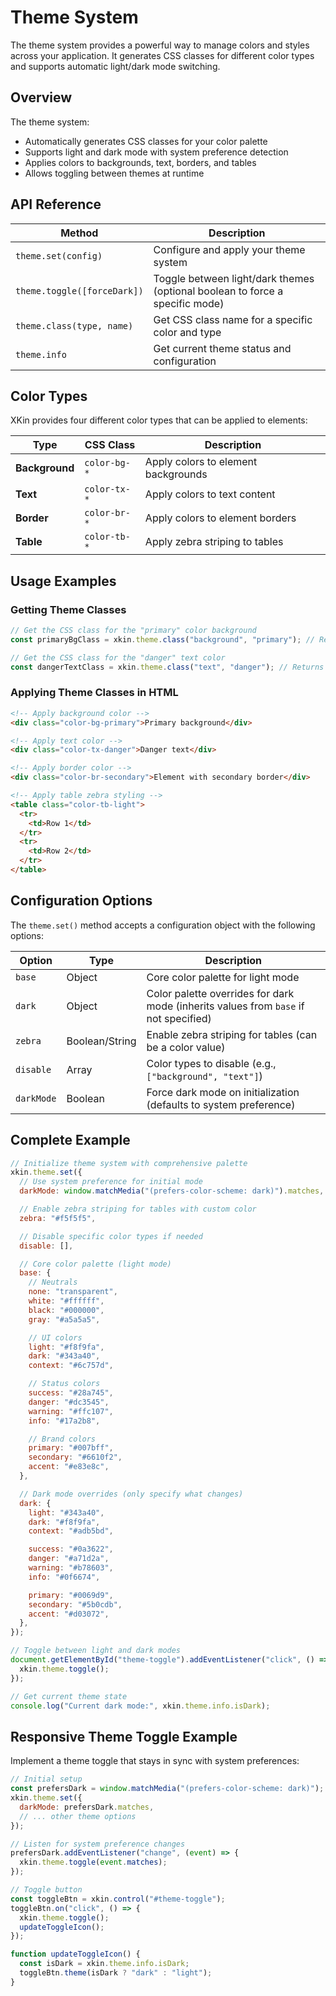 # Theme System

The theme system provides a powerful way to manage colors and styles across your application. It generates CSS classes for different color types and supports automatic light/dark mode switching.

## Overview

The theme system:

- Automatically generates CSS classes for your color palette
- Supports light and dark mode with system preference detection
- Applies colors to backgrounds, text, borders, and tables
- Allows toggling between themes at runtime

## API Reference

| Method                      | Description                                                                  |
| --------------------------- | ---------------------------------------------------------------------------- |
| `theme.set(config)`         | Configure and apply your theme system                                        |
| `theme.toggle([forceDark])` | Toggle between light/dark themes (optional boolean to force a specific mode) |
| `theme.class(type, name)`   | Get CSS class name for a specific color and type                             |
| `theme.info`                | Get current theme status and configuration                                   |

## Color Types

XKin provides four different color types that can be applied to elements:

| Type           | CSS Class    | Description                         |
| -------------- | ------------ | ----------------------------------- |
| **Background** | `color-bg-*` | Apply colors to element backgrounds |
| **Text**       | `color-tx-*` | Apply colors to text content        |
| **Border**     | `color-br-*` | Apply colors to element borders     |
| **Table**      | `color-tb-*` | Apply zebra striping to tables      |

## Usage Examples

### Getting Theme Classes

```js
// Get the CSS class for the "primary" color background
const primaryBgClass = xkin.theme.class("background", "primary"); // Returns "color-bg-primary"

// Get the CSS class for the "danger" text color
const dangerTextClass = xkin.theme.class("text", "danger"); // Returns "color-tx-danger"
```

### Applying Theme Classes in HTML

```html
<!-- Apply background color -->
<div class="color-bg-primary">Primary background</div>

<!-- Apply text color -->
<div class="color-tx-danger">Danger text</div>

<!-- Apply border color -->
<div class="color-br-secondary">Element with secondary border</div>

<!-- Apply table zebra styling -->
<table class="color-tb-light">
  <tr>
    <td>Row 1</td>
  </tr>
  <tr>
    <td>Row 2</td>
  </tr>
</table>
```

## Configuration Options

The `theme.set()` method accepts a configuration object with the following options:

| Option     | Type           | Description                                                                          |
| ---------- | -------------- | ------------------------------------------------------------------------------------ |
| `base`     | Object         | Core color palette for light mode                                                    |
| `dark`     | Object         | Color palette overrides for dark mode (inherits values from `base` if not specified) |
| `zebra`    | Boolean/String | Enable zebra striping for tables (can be a color value)                              |
| `disable`  | Array          | Color types to disable (e.g., `["background", "text"]`)                              |
| `darkMode` | Boolean        | Force dark mode on initialization (defaults to system preference)                    |

## Complete Example

```js
// Initialize theme system with comprehensive palette
xkin.theme.set({
  // Use system preference for initial mode
  darkMode: window.matchMedia("(prefers-color-scheme: dark)").matches,

  // Enable zebra striping for tables with custom color
  zebra: "#f5f5f5",

  // Disable specific color types if needed
  disable: [],

  // Core color palette (light mode)
  base: {
    // Neutrals
    none: "transparent",
    white: "#ffffff",
    black: "#000000",
    gray: "#a5a5a5",

    // UI colors
    light: "#f8f9fa",
    dark: "#343a40",
    context: "#6c757d",

    // Status colors
    success: "#28a745",
    danger: "#dc3545",
    warning: "#ffc107",
    info: "#17a2b8",

    // Brand colors
    primary: "#007bff",
    secondary: "#6610f2",
    accent: "#e83e8c",
  },

  // Dark mode overrides (only specify what changes)
  dark: {
    light: "#343a40",
    dark: "#f8f9fa",
    context: "#adb5bd",

    success: "#0a3622",
    danger: "#a71d2a",
    warning: "#b78603",
    info: "#0f6674",

    primary: "#0069d9",
    secondary: "#5b0cdb",
    accent: "#d03072",
  },
});

// Toggle between light and dark modes
document.getElementById("theme-toggle").addEventListener("click", () => {
  xkin.theme.toggle();
});

// Get current theme state
console.log("Current dark mode:", xkin.theme.info.isDark);
```

## Responsive Theme Toggle Example

Implement a theme toggle that stays in sync with system preferences:

```js
// Initial setup
const prefersDark = window.matchMedia("(prefers-color-scheme: dark)");
xkin.theme.set({
  darkMode: prefersDark.matches,
  // ... other theme options
});

// Listen for system preference changes
prefersDark.addEventListener("change", (event) => {
  xkin.theme.toggle(event.matches);
});

// Toggle button
const toggleBtn = xkin.control("#theme-toggle");
toggleBtn.on("click", () => {
  xkin.theme.toggle();
  updateToggleIcon();
});

function updateToggleIcon() {
  const isDark = xkin.theme.info.isDark;
  toggleBtn.theme(isDark ? "dark" : "light");
}
```
